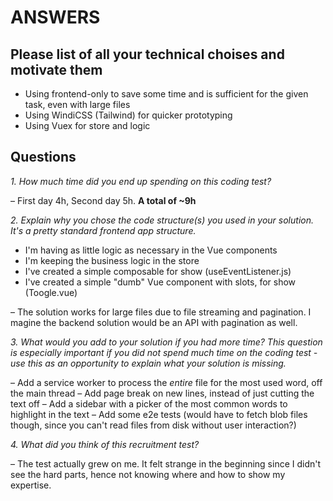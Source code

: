 # ANSWERS #

## Please list of all your technical choises and motivate them
* Using frontend-only to save some time and is sufficient for the given task, even with large files
* Using WindiCSS (Tailwind) for quicker prototyping
* Using Vuex for store and logic

## Questions
*1. How much time did you end up spending on this coding test?*

– First day 4h, Second day 5h. **A total of ~9h**

*2. Explain why you chose the code structure(s) you used in your solution.
It's a pretty standard frontend app structure.*

* I'm having as little logic as necessary in the Vue components 
* I'm keeping the business logic in the store
* I've created a simple composable for show (useEventListener.js)
* I've created a simple "dumb" Vue component with slots, for show (Toogle.vue)

– The solution works for large files due to file streaming and pagination. I magine the backend solution would be an API with pagination as well.

*3. What would you add to your solution if you had more time? This question is especially important if you did not spend much time on the coding test - use this as an opportunity to explain what your solution is missing.*

– Add a service worker to process the *entire* file for the most used word, off the main thread
– Add page break on new lines, instead of just cutting the text off
– Add a sidebar with a picker of the most common words to highlight in the text
– Add some e2e tests (would have to fetch blob files though, since you can't read files from disk without user interaction?)

*4. What did you think of this recruitment test?*

– The test actually grew on me. It felt strange in the beginning since I didn't see the hard parts, hence not knowing where and how to show my expertise.  
